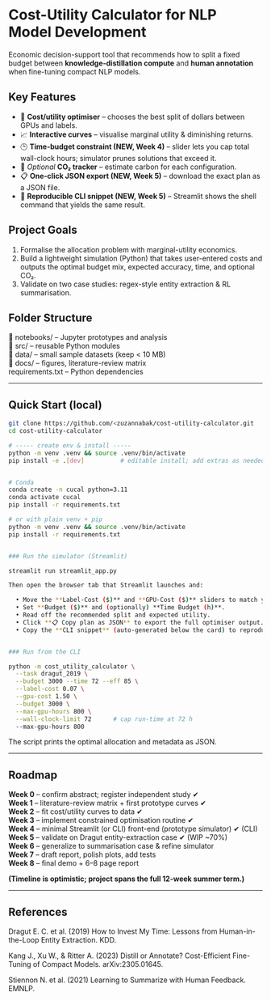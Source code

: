 # Cost-Utility Calculator for NLP Model Development

Economic decision-support tool that recommends how to split a fixed budget
between **knowledge-distillation compute** and **human annotation** when fine-tuning
compact NLP models.

## Key Features
- 💸 **Cost/utility optimiser** – chooses the best split of dollars between GPUs and labels.  
- 📈 **Interactive curves** – visualise marginal utility & diminishing returns.  
- 🕒 **Time-budget constraint (NEW, Week 4)** – slider lets you cap total wall-clock hours; simulator prunes solutions that exceed it.  
- 🌳 *Optional* **CO₂ tracker** – estimate carbon for each configuration.
- 📋 **One-click JSON export (NEW, Week 5)** – download the exact plan as a JSON file.  
- 🐚 **Reproducible CLI snippet (NEW, Week 5)** – Streamlit shows the shell command that yields the same result.

## Project Goals
1. Formalise the allocation problem with marginal-utility economics.
2. Build a lightweight simulation (Python) that takes user-entered costs and
   outputs the optimal budget mix, expected accuracy, time, and optional CO₂.
3. Validate on two case studies: regex-style entity extraction & RL summarisation.

## Folder Structure
📁 notebooks/ – Jupyter prototypes and analysis  
📁 src/ – reusable Python modules  
📁 data/ – small sample datasets (keep < 10 MB)  
📁 docs/ – figures, literature-review matrix  
requirements.txt – Python dependencies

---

## Quick Start (local)

```bash
git clone https://github.com/<zuzannabak/cost-utility-calculator.git
cd cost-utility-calculator

# ----- create env & install -----
python -m venv .venv && source .venv/bin/activate
pip install -e .[dev]          # editable install; add extras as needed


# Conda
conda create -n cucal python=3.11
conda activate cucal
pip install -r requirements.txt

# or with plain venv + pip
python -m venv .venv && source .venv/bin/activate
pip install -r requirements.txt


### Run the simulator (Streamlit)

streamlit run streamlit_app.py

Then open the browser tab that Streamlit launches and:

  • Move the **Label-Cost ($)** and **GPU-Cost ($)** sliders to match your scenario.  
  • Set **Budget ($)** and (optionally) **Time Budget (h)**.  
  • Read off the recommended split and expected utility.
  • Click **📋 Copy plan as JSON** to export the full optimiser output.  
  • Copy the **CLI snippet** (auto-generated below the card) to reproduce the run in any shell.


### Run from the CLI

python -m cost_utility_calculator \
  --task dragut_2019 \
  --budget 3000 --time 72 --eff 85 \
  --label-cost 0.07 \
  --gpu-cost 1.50 \
  --budget 3000 \
  --max-gpu-hours 800 \
  --wall-clock-limit 72      # cap run-time at 72 h
  --max-gpu-hours 800

```

The script prints the optimal allocation and metadata as JSON.

---

## Roadmap
 **Week 0** – confirm abstract; register independent study  ✔  
 **Week 1** – literature-review matrix + first prototype curves  ✔  
 **Week 2** – fit cost/utility curves to data  ✔  
 **Week 3** – implement constrained optimisation routine  ✔  
 **Week 4** – minimal Streamlit (or CLI) front-end (prototype simulator)  ✔ (CLI)  
 **Week 5** – validate on Dragut entity-extraction case  ✔ (WIP ~70%)  
 **Week 6** – generalize to summarisation case & refine simulator  
 **Week 7** – draft report, polish plots, add tests  
 **Week 8** – final demo + 6–8 page report  

**(Timeline is optimistic; project spans the full 12-week summer term.)**

---

## References
Dragut E. C. et al. (2019) How to Invest My Time: Lessons from Human-in-the-Loop Entity Extraction. KDD.

Kang J., Xu W., & Ritter A. (2023) Distill or Annotate? Cost-Efficient Fine-Tuning of Compact Models. arXiv:2305.01645.

Stiennon N. et al. (2021) Learning to Summarize with Human Feedback. EMNLP.

